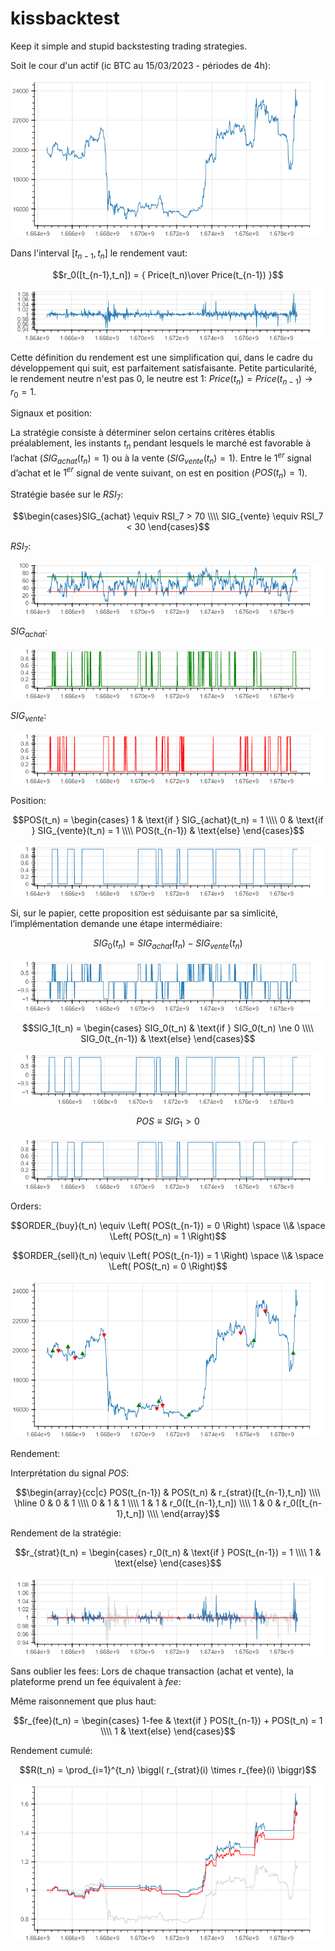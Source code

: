 # kissbacktest

Keep it simple and stupid backstesting trading strategies.

Soit le cour d'un actif (ic BTC au 15/03/2023 - périodes de 4h):

<p align="center"><img src="img/bokeh_plot_001.png" /></p>

Dans l'interval $[t_{n-1}, t_n]$ le rendement vaut:

$$r_0([t_{n-1},t_n]) = { Price(t_n)\over Price(t_{n-1}) }$$

<p align="center"><img src="img/bokeh_plot_010.png" /></p>

Cette définition du rendement est une simplification qui, dans le cadre du développement qui suit, est parfaitement satisfaisante. Petite particularité, le rendement neutre n'est pas 0, le neutre est 1: $Price(t_n) = Price(t_{n-1}) \rightarrow r_0 = 1$.

Signaux et position:

La stratégie consiste à déterminer selon certains critères établis préalablement, les instants $t_n$ pendant lesquels le marché est favorable à l’achat ($SIG_{achat}(t_n) = 1$) ou à la vente ($SIG_{vente}(t_n) = 1$). Entre le $1^{er}$ signal d’achat et le $1^{er}$ signal de vente suivant, on est en position ($POS(t_n) = 1$).

Stratégie basée sur le $RSI_7$:

$$\begin{cases}SIG_{achat} \equiv RSI_7 > 70 \\\\ SIG_{vente} \equiv RSI_7 < 30 \end{cases}$$

$RSI_7$:

<p align="center"><img src="img/bokeh_plot_002.png" /></p>

$SIG_{achat}$:

<p align="center"><img src="img/bokeh_plot_003.png" /></p>

$SIG_{vente}$:

<p align="center"><img src="img/bokeh_plot_004.png" /></p>

Position:

$$POS(t_n) = \begin{cases} 1 & \text{if } SIG_{achat}(t_n) = 1 \\\\ 0 & \text{if } SIG_{vente}(t_n) = 1 \\\\ POS(t_{n-1}) & \text{else} \end{cases}$$

<p align="center"><img src="img/bokeh_plot_006_2.png" /></p>

Si, sur le papier, cette proposition est séduisante par sa simlicité, l’implémentation demande une étape intermédiaire:

$$SIG_0(t_n) = SIG_{achat}(t_n) - SIG_{vente}(t_n)$$

<p align="center"><img src="img/bokeh_plot_005.png" /></p>

$$SIG_1(t_n) = \begin{cases} SIG_0(t_n) & \text{if } SIG_0(t_n) \ne 0 \\\\ SIG_0(t_{n-1}) & \text{else} \end{cases}$$

<p align="center"><img src="img/bokeh_plot_006.png" /></p>

$$POS \equiv SIG_1 > 0$$

<p align="center"><img src="img/bokeh_plot_006_2.png" /></p>

Orders:

$$ORDER_{buy}(t_n) \equiv \Left( POS(t_{n-1}) = 0 \Right) \space \\& \space \Left( POS(t_n) = 1 \Right)$$

$$ORDER_{sell}(t_n) \equiv \Left( POS(t_{n-1}) = 1 \Right) \space \\& \space \Left( POS(t_n) = 0 \Right)$$

<p align="center"><img src="img/bokeh_plot_007.png" /></p>

Rendement:

Interprétation du signal $POS$:

$$\begin{array}{cc|c} POS(t_{n-1}) & POS(t_n) & r_{strat}([t_{n-1},t_n]) \\\\ \hline 0 & 0 & 1 \\\\ 0 & 1 & 1 \\\\ 1 & 1 & r_0([t_{n-1},t_n]) \\\\ 1 & 0 & r_0([t_{n-1},t_n]) \\\\ \end{array}$$

Rendement de la stratégie:

$$r_{strat}(t_n) = \begin{cases} r_0(t_n) & \text{if } POS(t_{n-1}) = 1 \\\\ 1 & \text{else} \end{cases}$$

<p align="center"><img src="img/bokeh_plot_008.png" /></p>

Sans oublier les fees: Lors de chaque transaction (achat et vente), la plateforme prend un fee équivalent à $fee%$:

Même raisonnement que plus haut:

$$r_{fee}(t_n) = \begin{cases} 1-fee & \text{if } POS(t_{n-1}) + POS(t_n) = 1 \\\\ 1 & \text{else} \end{cases}$$

Rendement cumulé:

$$R(t_n) = \prod_{i=1}^{t_n} \biggl( r_{strat}(i) \times r_{fee}(i) \biggr)$$

<p align="center"><img src="img/bokeh_plot_009.png" /></p>
